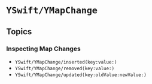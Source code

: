 # ``YSwift/YMapChange``

## Topics

### Inspecting Map Changes

- ``YSwift/YMapChange/inserted(key:value:)``
- ``YSwift/YMapChange/removed(key:value:)``
- ``YSwift/YMapChange/updated(key:oldValue:newValue:)``
